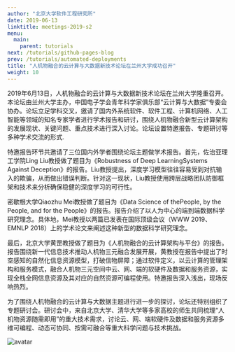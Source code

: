 ```yaml
---
author: "北京大学软件工程研究所"
date: 2019-06-13
linktitle: meetings-2019-s2
menu:
  main:
    parent: tutorials
next: /tutorials/github-pages-blog
prev: /tutorials/automated-deployments
title: "人机物融合的云计算与大数据新技术论坛在兰州大学成功召开"
weight: 10
---
```

2019年6月13日，人机物融合的云计算与大数据新技术论坛在兰州大学隆重召开。本论坛由兰州大学主办，中国电子学会青年科学家俱乐部“云计算与大数据”专委会协办。论坛立足学科交叉，邀请了国内外系统软件、软件工程、计算机网络、人工智能等领域的知名专家学者进行学术报告和研讨，围绕人机物融合新型云计算架构的发展现状、关键问题、重点技术进行深入讨论。论坛设置特邀报告、专题研讨等多种学术交流的形式.
<!--more-->
特邀报告环节共邀请了三位国内外学者围绕论坛主题做学术报告。首先，佐治亚理工学院Ling Liu教授做了题目为《Robustness of Deep LearningSystems Against Deception》的报告。Liu教授提出，深度学习模型往往容易受到对抗输入的欺骗，从而做出错误判断。针对这一现状，Liu教授使用跨层战略团队防御框架和技术来分析确保稳健的深度学习的可行性。

密歇根大学Qiaozhu Mei教授做了题目为《Data Science of thePeople, by the People, and for the People》的报告。报告介绍了以人为中心的端到端数据科学研究理念。具体地，Mei教授以两篇已发表在国际顶级会议（WWW 2019、EMNLP 2018）上的学术论文来阐述这种新型的数据科学研究理念。

最后，北京大学黄罡教授做了题目为《人机物融合的云计算架构与平台》的报告。报告围绕新一代信息技术推动人机物三元融合发展开展，黄教授在报告中提出了时空感知的自然化信息资源模型，打破信物屏障；通过软件定义，以云计算的管理架构和服务模式，融合人机物三元空间中云、网、端的软硬件及数据和服务资源，实现全栈全网信息资源及其对应的自然资源可编程使用。特邀报告深入浅出，现场反响热烈。

为了围绕人机物融合的云计算与大数据主题进行进一步的探讨，论坛还特别组织了专题研讨会。研讨会中，来自北京大学、清华大学等多家高校的师生共同梳理“人机物资源随需即用”的重大技术需求，讨论云、网、端软硬件及数据和服务资源多维可编程、动态可协同、按需可融合等重大科学问题与技术挑战。

![avatar](http://qiniu-njuics.nemoworks.info/img/2018yfb1004800.cn/hzkjdx.jpeg)